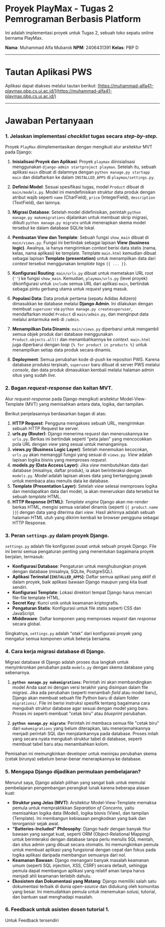 # Proyek PlayMax - Tugas 2 Pemrograman Berbasis Platform

Ini adalah implementasi proyek untuk Tugas 2, sebuah toko sepatu online bernama PlayMax.

**Nama**: Muhammad Alfa Mubarok
**NPM**: 2406431391
**Kelas**: PBP D

---

# Tautan Aplikasi PWS

Aplikasi dapat diakses melalui tautan berikut:
[https://muhammad-alfa41-playmax.pbp.cs.ui.ac.id/](https://muhammad-alfa41-playmax.pbp.cs.ui.ac.id/)

---

# Jawaban Pertanyaan

### 1. Jelaskan implementasi *checklist* tugas secara *step-by-step*.

Proyek `PlayMax` diimplementasikan dengan mengikuti alur arsitektur MVT pada Django:

1. **Inisialisasi Proyek dan Aplikasi**: Proyek `playmax` diinisialisasi menggunakan `django-admin startproject playmax`. Setelah itu, sebuah aplikasi `main` dibuat di dalamnya dengan `python manage.py startapp main` dan didaftarkan ke dalam `INSTALLED_APPS` di `playmax/settings.py`.

2. **Definisi Model**: Sesuai spesifikasi tugas, model `Product` dibuat di `main/models.py`. Model ini mendefinisikan struktur data produk dengan atribut wajib seperti `name` (CharField), `price` (IntegerField), `description` (TextField), dan lainnya.

3. **Migrasi Database**: Setelah model didefinisikan, perintah `python manage.py makemigrations` dijalankan untuk membuat skrip migrasi, diikuti `python manage.py migrate` untuk menerapkan skema model tersebut ke dalam database SQLite lokal.

4. **Pembuatan View dan Template**: Sebuah fungsi `show_main` dibuat di `main/views.py`. Fungsi ini bertindak sebagai lapisan **View (business logic)**. Awalnya, ia hanya mengirimkan *context* berisi data statis (nama, kelas, nama aplikasi) ke template. Template `main.html` kemudian dibuat sebagai lapisan **Template (presentation)** untuk menampilkan data dari *context* tersebut menggunakan *template tags* `{{ ... }}`.

5. **Konfigurasi Routing**: `main/urls.py` dibuat untuk memetakan URL root (`''`) ke fungsi `show_main`. Kemudian, `playmax/urls.py` (level proyek) dikonfigurasi untuk `include` semua URL dari aplikasi `main`, bertindak sebagai pintu gerbang utama untuk *request* yang masuk.

6. **Populasi Data**: Data produk pertama (sepatu Adidas Adizero) dimasukkan ke database melalui **Django Admin**. Ini dilakukan dengan membuat `superuser` via `python manage.py createsuperuser`, mendaftarkan model `Product` di `main/admin.py`, dan menginput data melalui antarmuka web di `/admin`.

7.  **Menampilkan Data Dinamis**: `main/views.py` diperbarui untuk mengambil semua objek produk dari database menggunakan `Product.objects.all()` dan menambahkannya ke *context*. `main.html` juga diperbarui dengan *loop* `{% for product in products %}` untuk menampilkan setiap data produk secara dinamis.

8.  **Deployment**: Semua perubahan kode di-*push* ke repositori PWS. Karena database produksi terpisah, `superuser` baru dibuat di server PWS melalui *console*, dan data produk dimasukkan kembali melalui halaman admin situs yang sudah *live*.

### 2. Bagan *request-response* dan kaitan MVT.

Alur *request-response* pada Django mengikuti arsitektur Model-View-Template (MVT) yang memisahkan antara data, logika, dan tampilan.


Berikut penjelasannya berdasarkan bagan di atas:
1. **HTTP Request**: Pengguna mengakses sebuah URL, mengirimkan sebuah HTTP Request ke server.
2. **urls.py (Router)**: Django menerima *request* dan meneruskannya ke `urls.py`. Berkas ini bertindak seperti "peta jalan" yang mencocokkan pola URL dengan *view* yang sesuai untuk menanganinya.
3. **views.py (Business Logic Layer)**: Setelah menemukan kecocokan, `urls.py` akan memanggil fungsi yang sesuai di `views.py`. *View* adalah lapisan logika bisnis yang memproses *request*.
4. **models.py (Data Access Layer)**: Jika *view* membutuhkan data dari database (misalnya, daftar produk), ia akan berinteraksi dengan `models.py`. Model adalah lapisan akses data yang bertanggung jawab untuk membaca atau menulis data ke database.
5. **Template (Presentation Layer)**: Setelah *view* selesai memproses logika dan mendapatkan data dari model, ia akan meneruskan data tersebut ke sebuah *template* HTML.
6.  **HTTP Response (HTML)**: *Template engine* Django akan me-*render* berkas HTML, mengisi semua variabel dinamis (seperti `{{ product.name }}`) dengan data yang diterima dari *view*. Hasil akhirnya adalah sebuah halaman HTML utuh yang dikirim kembali ke browser pengguna sebagai HTTP Response.

### 3. Peran `settings.py` dalam proyek Django.

`settings.py` adalah file konfigurasi pusat untuk sebuah proyek Django. File ini berisi semua pengaturan penting yang menentukan bagaimana proyek berjalan, termasuk:
* **Konfigurasi Database**: Pengaturan untuk menghubungkan proyek dengan database (misalnya, SQLite, PostgreSQL).
* **Aplikasi Terinstal (`INSTALLED_APPS`)**: Daftar semua aplikasi yang aktif di dalam proyek, baik aplikasi bawaan Django maupun yang kita buat sendiri.
* **Konfigurasi Template**: Lokasi direktori tempat Django harus mencari file-file template HTML.
* **Secret Key**: Kunci unik untuk keamanan kriptografis.
* **Pengaturan Statis**: Konfigurasi untuk file statis seperti CSS dan JavaScript.
* **Middleware**: Daftar komponen yang memproses *request* dan *response* secara global.

Singkatnya, `settings.py` adalah "otak" dari konfigurasi proyek yang mengatur semua komponen untuk bekerja bersama.

### 4. Cara kerja migrasi database di Django.

Migrasi database di Django adalah proses dua langkah untuk menyinkronkan perubahan pada `models.py` dengan skema database yang sebenarnya.

1.  **`python manage.py makemigrations`**: Perintah ini akan membandingkan model Anda saat ini dengan versi terakhir yang disimpan dalam file migrasi. Jika ada perubahan (seperti menambah *field* atau model baru), Django akan membuat sebuah file Python baru di dalam folder `migrations/`. File ini berisi instruksi spesifik tentang bagaimana cara mengubah struktur database agar sesuai dengan model yang baru. Proses ini seperti membuat "cetak biru" atau *blueprint* perubahan.

2.  **`python manage.py migrate`**: Perintah ini membaca semua file "cetak biru" dari `makemigrations` yang belum diterapkan, lalu menerjemahkannya menjadi perintah SQL dan menjalankannya pada database. Proses inilah yang secara nyata mengubah struktur tabel di database, seperti membuat tabel baru atau menambahkan kolom.

Pemisahan ini memungkinkan developer untuk meninjau perubahan skema (cetak birunya) sebelum benar-benar menerapkannya ke database.

### 5. Mengapa Django dijadikan permulaan pembelajaran?

Menurut saya, Django adalah pilihan yang sangat baik untuk memulai pembelajaran pengembangan perangkat lunak karena beberapa alasan kuat:

* **Struktur yang Jelas (MVT)**: Arsitektur Model-View-Template memaksa pemula untuk mempraktikkan *Separation of Concerns*, yaitu memisahkan logika data (Model), logika bisnis (View), dan tampilan (Template). Ini membangun kebiasaan pengkodean yang baik dan terorganisir sejak awal.
* **"Batteries-Included" Philosophy**: Django hadir dengan banyak fitur bawaan yang sangat kuat, seperti ORM (Object-Relational Mapping) untuk berinteraksi dengan database tanpa perlu menulis SQL mentah, dan situs admin yang dibuat secara otomatis. Ini memungkinkan pemula untuk membuat aplikasi yang fungsional dengan cepat dan fokus pada logika aplikasi daripada membangun semuanya dari nol.
* **Keamanan Bawaan**: Django menangani banyak masalah keamanan umum (seperti SQL injection, XSS, CSRF) secara default, sehingga pemula dapat membangun aplikasi yang relatif aman tanpa harus menjadi ahli keamanan terlebih dahulu.
* **Ekosistem dan Dokumentasi yang Matang**: Django memiliki salah satu dokumentasi terbaik di dunia *open-source* dan didukung oleh komunitas yang besar. Ini memudahkan pemula untuk menemukan solusi, tutorial, dan bantuan saat menghadapi masalah.

### 6. Feedback untuk asisten dosen tutorial 1.

Untuk Feedback tersendiri 
